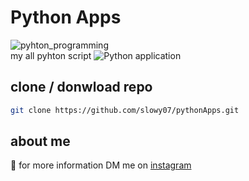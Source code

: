 # Python Apps
![pyhton_programming](https://datawider.com/wp-content/uploads/2019/11/How-to-Learn-Python.jpg) \
my all pyhton script 
![Python application](https://github.com/slowy07/pythonApps/workflows/Python%20application/badge.svg?branch=main&event=check_run)


## clone / donwload repo
```bash
git clone https://github.com/slowy07/pythonApps.git
```

## about me
:boy: for more information DM me on [instagram](https://instagram.com/arfy.slowy)
